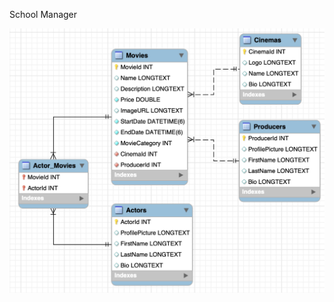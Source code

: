School Manager

![ER Schema](https://github.com/bodwood/SchoolManager/blob/master/wwwroot/images/ER-Schema.png)
